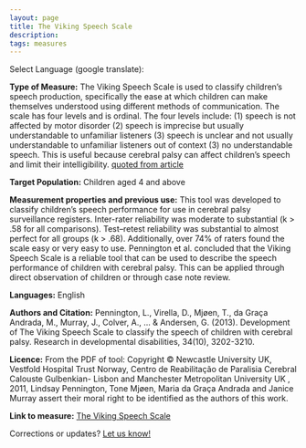 ```yaml
---
layout: page
title: The Viking Speech Scale
description:
tags: measures
---
```


Select Language (google translate):  

<div id="google_translate_element"></div><script type="text/javascript">
function googleTranslateElementInit() {
  new google.translate.TranslateElement({pageLanguage: 'en', layout: google.translate.TranslateElement.InlineLayout.SIMPLE, gaTrack: true, gaId: 'UA-64320648-1'}, 'google_translate_element');
}
</script><script type="text/javascript" src="//translate.google.com/translate_a/element.js?cb=googleTranslateElementInit"></script>  

**Type of Measure:** The Viking Speech Scale is used to classify children’s speech production, specifically the ease at which children can make themselves understood using different methods of communication. The scale has four levels and is ordinal. The four levels include: (1) speech is not affected by motor disorder (2) speech is imprecise but usually understandable to unfamiliar listeners (3) speech is unclear and not usually understandable to unfamiliar listeners out of context (3) no understandable speech. This is useful because cerebral palsy can affect children’s speech and limit their intelligibility. [quoted from article](http://www.fappc.pt/wp-content/uploads/2013/10/Res-Develop-Disabil-2013_3202.pdf)
 
**Target Population:** Children aged 4 and above

**Measurement properties and previous use:** This tool was developed to classify children’s speech performance for use in cerebral palsy surveillance registers. Inter-rater reliability was moderate to substantial (k > .58 for all comparisons). Test–retest reliability was substantial to almost perfect for all groups (k > .68). Additionally, over 74% of raters found the scale easy or very easy to use. Pennington et al. concluded that the Viking Speech Scale is a reliable tool that can be used to describe the speech performance of children with cerebral palsy. This can be applied through direct observation of children or through case note review.

**Languages:** English 

**Authors and Citation:** Pennington, L., Virella, D., Mjøen, T., da Graça Andrada, M., Murray, J., Colver, A., ... & Andersen, G. (2013). Development of The Viking Speech Scale to classify the speech of children with cerebral palsy. Research in developmental disabilities, 34(10), 3202-3210.

**Licence:** From the PDF of tool: Copyright © Newcastle University UK, Vestfold Hospital Trust Norway, Centro de Reabilitação de Paralisia Cerebral Calouste Gulbenkian- Lisbon and Manchester Metropolitan University UK , 2011, Lindsay Pennington, Tone Mjøen, Maria da Graça Andrada and Janice Murray assert their moral right to be identified as the authors of this work. 

**Link to measure:** [The Viking Speech Scale](http://www.scpenetwork.eu/assets/SCPE-Tools/VSS/Viking-Speech-Scale-2011-Copyright..pdf)

Corrections or updates? [Let us know!](http://disabilitymeasures.org/contact)

